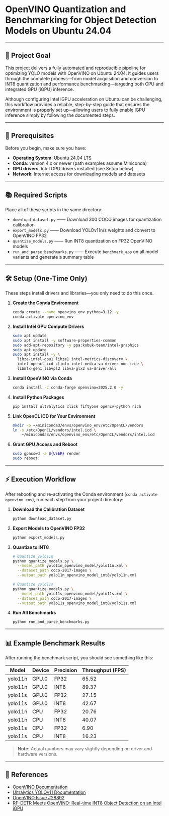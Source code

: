 # OpenVINO Quantization and Benchmarking for Object Detection Models on Ubuntu 24.04

---

## 🚀 Project Goal

This project delivers a fully automated and reproducible pipeline for optimizing YOLO models with OpenVINO on Ubuntu 24.04. It guides users through the complete process—from model acquisition and conversion to INT8 quantization and performance benchmarking—targeting both CPU and integrated GPU (iGPU) inference.

Although configuring Intel iGPU acceleration on Ubuntu can be challenging, this workflow provides a reliable, step-by-step guide that ensures the environment is properly set up—allowing users to fully enable iGPU inference simply by following the documented steps.

---

## 🔧 Prerequisites

Before you begin, make sure you have:

- **Operating System**: Ubuntu 24.04 LTS  
- **Conda**: version 4.x or newer (path examples assume Miniconda)
- **GPU drivers**: Intel GPU drivers installed (see Setup below)  
- **Network**: Internet access for downloading models and datasets  

---

## 📚 Required Scripts

Place all of these scripts in the same directory:

- `download_dataset.py` —— Download 300 COCO images for quantization calibration  
- `export_models.py` —— Download YOLOv11n/s weights and convert to OpenVINO FP32  
- `quantize_models.py` —— Run INT8 quantization on FP32 OpenVINO models  
- `run_and_parse_benchmarks.py` —— Execute `benchmark_app` on all model variants and generate a summary table  

---

## 🛠️ Setup (One-Time Only)

These steps install drivers and libraries—you only need to do this once.

1. **Create the Conda Environment**  
   ```bash
   conda create --name openvino_env python=3.12 -y
   conda activate openvino_env
   ```

2. **Install Intel GPU Compute Drivers**  
   ```bash
   sudo apt update
   sudo apt install -y software-properties-common
   sudo add-apt-repository -y ppa:kobuk-team/intel-graphics
   sudo apt update
   sudo apt install -y \
     libze-intel-gpu1 libze1 intel-metrics-discovery \
     intel-opencl-icd clinfo intel-media-va-driver-non-free \
     libmfx-gen1 libvpl2 libva-glx2 va-driver-all
   ```

3. **Install OpenVINO via Conda**  
   ```bash
   conda install -c conda-forge openvino=2025.2.0 -y
   ```

4. **Install Python Packages**  
   ```bash
   pip install ultralytics click fiftyone opencv-python rich
   ```

5. **Link OpenCL ICD for Your Environment**  
   ```bash
   mkdir -p ~/miniconda3/envs/openvino_env/etc/OpenCL/vendors
   ln -s /etc/OpenCL/vendors/intel.icd \
       ~/miniconda3/envs/openvino_env/etc/OpenCL/vendors/intel.icd
   ```

6. **Grant GPU Access and Reboot**  
   ```bash
   sudo gpasswd -a ${USER} render
   sudo reboot
   ```

---

## ⚡️ Execution Workflow

After rebooting and re-activating the Conda environment (`conda activate openvino_env`), run each step from your project directory:

1. **Download the Calibration Dataset**  
   ```bash
   python download_dataset.py
   ```

2. **Export Models to OpenVINO FP32**  
   ```bash
   python export_models.py
   ```

3. **Quantize to INT8**  
   ```bash
   # Quantize yolo11n
   python quantize_models.py \
     --model_path yolo11n_openvino_model/yolo11n.xml \
     --dataset_path coco-2017-images \
     --output_path yolo11n_openvino_model_int8/yolo11n.xml

   # Quantize yolo11s
   python quantize_models.py \
     --model_path yolo11s_openvino_model/yolo11s.xml \
     --dataset_path coco-2017-images \
     --output_path yolo11s_openvino_model_int8/yolo11s.xml
   ```

4. **Run All Benchmarks**  
   ```bash
   python run_and_parse_benchmarks.py
   ```

---

## 📊 Example Benchmark Results

After running the benchmark script, you should see something like this:

| Model   | Device | Precision | Throughput (FPS) |
|---------|--------|-----------|------------------|
| yolo11n | GPU.0  | FP32      | 65.52            |
| yolo11n | GPU.0  | INT8      | 89.37            |
| yolo11s | GPU.0  | FP32      | 27.15            |
| yolo11s | GPU.0  | INT8      | 42.67            |
| yolo11n | CPU    | FP32      | 20.76            |
| yolo11n | CPU    | INT8      | 40.07            |
| yolo11s | CPU    | FP32      |  6.90            |
| yolo11s | CPU    | INT8      | 16.23            |

> **Note:** Actual numbers may vary slightly depending on driver and hardware versions.

---

## 🔗 References

- [OpenVINO Documentation](https://docs.openvino.ai/)  
- [Ultralytics YOLOv11 Documentation](https://docs.ultralytics.com/models/yolo11/)  
- [OpenVINO Issue #28892](https://github.com/openvinotoolkit/openvino/issues/28892)  
- [RF-DETR Meets OpenVINO: Real-time INT8 Object Detection on an Intel iGPU](https://medium.com/latinxinai/rf-detr-meets-openvino-real-time-int8-object-detection-on-an-intel-igpu-da8ddba3de01)  

